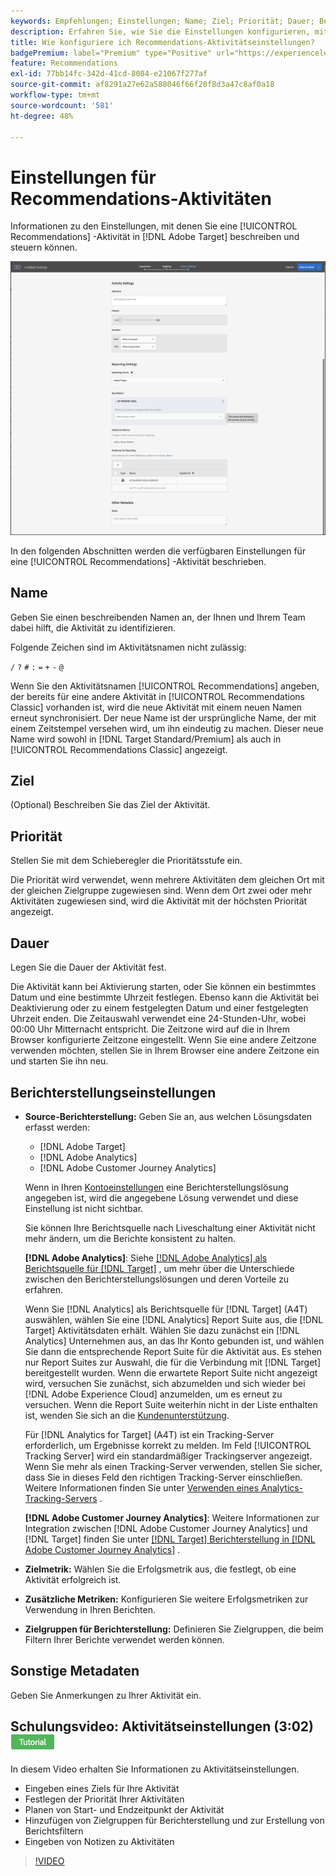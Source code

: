 ```yaml
---
keywords: Empfehlungen; Einstellungen; Name; Ziel; Priorität; Dauer; Berichterstellungseinstellungen; andere Metadaten
description: Erfahren Sie, wie Sie die Einstellungen konfigurieren, mit denen eine Recommendations-Aktivität in Adobe Target beschrieben und gesteuert wird.
title: Wie konfiguriere ich Recommendations-Aktivitätseinstellungen?
badgePremium: label="Premium" type="Positive" url="https://experienceleague.adobe.com/docs/target/using/introduction/intro.html?lang=en#premium newtab=true" tooltip="Erfahren Sie, was in Target Premium enthalten ist."
feature: Recommendations
exl-id: 77bb14fc-342d-41cd-8084-e21067f277af
source-git-commit: af8291a27e62a588046f66f20f8d3a47c8af0a18
workflow-type: tm+mt
source-wordcount: '581'
ht-degree: 48%

---
```


# Einstellungen für Recommendations-Aktivitäten

Informationen zu den Einstellungen, mit denen Sie eine [!UICONTROL Recommendations] -Aktivität in [!DNL Adobe Target] beschreiben und steuern können.

![Seite „Recommendations-Ziele und -Einstellungen“](/help/main/c-recommendations/t-create-recs-activity/assets/recs-settings.png)

In den folgenden Abschnitten werden die verfügbaren Einstellungen für eine [!UICONTROL Recommendations] -Aktivität beschrieben.

## Name

Geben Sie einen beschreibenden Namen an, der Ihnen und Ihrem Team dabei hilft, die Aktivität zu identifizieren.

Folgende Zeichen sind im Aktivitätsnamen nicht zulässig:

`/`
`?`
`#`
`:`
`=`
`+`
`-`
`@`

Wenn Sie den Aktivitätsnamen [!UICONTROL Recommendations] angeben, der bereits für eine andere Aktivität in [!UICONTROL Recommendations Classic] vorhanden ist, wird die neue Aktivität mit einem neuen Namen erneut synchronisiert. Der neue Name ist der ursprüngliche Name, der mit einem Zeitstempel versehen wird, um ihn eindeutig zu machen. Dieser neue Name wird sowohl in [!DNL Target Standard/Premium] als auch in [!UICONTROL Recommendations Classic] angezeigt.

## Ziel

(Optional) Beschreiben Sie das Ziel der Aktivität.

## Priorität

Stellen Sie mit dem Schieberegler die Prioritätsstufe ein.

Die Priorität wird verwendet, wenn mehrere Aktivitäten dem gleichen Ort mit der gleichen Zielgruppe zugewiesen sind. Wenn dem Ort zwei oder mehr Aktivitäten zugewiesen sind, wird die Aktivität mit der höchsten Priorität angezeigt.

## Dauer

Legen Sie die Dauer der Aktivität fest.

Die Aktivität kann bei Aktivierung starten, oder Sie können ein bestimmtes Datum und eine bestimmte Uhrzeit festlegen. Ebenso kann die Aktivität bei Deaktivierung oder zu einem festgelegten Datum und einer festgelegten Uhrzeit enden. Die Zeitauswahl verwendet eine 24-Stunden-Uhr, wobei 00:00 Uhr Mitternacht entspricht. Die Zeitzone wird auf die in Ihrem Browser konfigurierte Zeitzone eingestellt. Wenn Sie eine andere Zeitzone verwenden möchten, stellen Sie in Ihrem Browser eine andere Zeitzone ein und starten Sie ihn neu.

## Berichterstellungseinstellungen 

* **Source-Berichterstellung:** Geben Sie an, aus welchen Lösungsdaten erfasst werden:

   * [!DNL Adobe Target]
   * [!DNL Adobe Analytics]
   * [!DNL Adobe Customer Journey Analytics]

  Wenn in Ihren [Kontoeinstellungen](/help/main/administrating-target/reporting.md) eine Berichterstellungslösung angegeben ist, wird die angegebene Lösung verwendet und diese Einstellung ist nicht sichtbar.

  Sie können Ihre Berichtsquelle nach Liveschaltung einer Aktivität nicht mehr ändern, um die Berichte konsistent zu halten.

  **[!DNL Adobe Analytics]**: Siehe [[!DNL Adobe Analytics]  als Berichtsquelle für  [!DNL Target]](/help/main/c-integrating-target-with-mac/a4t/a4t.md) , um mehr über die Unterschiede zwischen den Berichterstellungslösungen und deren Vorteile zu erfahren.

  Wenn Sie [!DNL Analytics] als Berichtsquelle für [!DNL Target] (A4T) auswählen, wählen Sie eine [!DNL Analytics] Report Suite aus, die [!DNL Target] Aktivitätsdaten erhält. Wählen Sie dazu zunächst ein [!DNL Analytics] Unternehmen aus, an das Ihr Konto gebunden ist, und wählen Sie dann die entsprechende Report Suite für die Aktivität aus. Es stehen nur Report Suites zur Auswahl, die für die Verbindung mit [!DNL Target] bereitgestellt wurden. Wenn die erwartete Report Suite nicht angezeigt wird, versuchen Sie zunächst, sich abzumelden und sich wieder bei [!DNL Adobe Experience Cloud] anzumelden, um es erneut zu versuchen. Wenn die Report Suite weiterhin nicht in der Liste enthalten ist, wenden Sie sich an die [Kundenunterstützung](/help/main/cmp-resources-and-contact-information.md#reference_ACA3391A00EF467B87930A450050077C).

  Für [!DNL Analytics for Target] (A4T) ist ein Tracking-Server erforderlich, um Ergebnisse korrekt zu melden. Im Feld [!UICONTROL Tracking Server] wird ein standardmäßiger Trackingserver angezeigt. Wenn Sie mehr als einen Tracking-Server verwenden, stellen Sie sicher, dass Sie in dieses Feld den richtigen Tracking-Server einschließen. Weitere Informationen finden Sie unter [Verwenden eines Analytics-Tracking-Servers](/help/main/c-integrating-target-with-mac/a4t/analytics-tracking-server.md#task_72077BA7E93C4A65A715A18F32228823) .

  **[!DNL Adobe Customer Journey Analytics]**: Weitere Informationen zur Integration zwischen [!DNL Adobe Customer Journey Analytics] und [!DNL Target] finden Sie unter [[!DNL Target] Berichterstellung in  [!DNL Adobe Customer Journey Analytics]](/help/main/c-integrating-target-with-mac/cja/target-reporting-in-cja.md) .

* **Zielmetrik:** Wählen Sie die Erfolgsmetrik aus, die festlegt, ob eine Aktivität erfolgreich ist.
* **Zusätzliche Metriken:** Konfigurieren Sie weitere Erfolgsmetriken zur Verwendung in Ihren Berichten.
* **Zielgruppen für Berichterstellung:** Definieren Sie Zielgruppen, die beim Filtern Ihrer Berichte verwendet werden können.

## Sonstige Metadaten

Geben Sie Anmerkungen zu Ihrer Aktivität ein.

## Schulungsvideo: Aktivitätseinstellungen (3:02) ![Tutorial-Badge](/help/main/assets/tutorial.png)

In diesem Video erhalten Sie Informationen zu Aktivitätseinstellungen.

* Eingeben eines Ziels für Ihre Aktivität
* Festlegen der Priorität Ihrer Aktivitäten
* Planen von Start- und Endzeitpunkt der Aktivität
* Hinzufügen von Zielgruppen für Berichterstellung und zur Erstellung von Berichtsfiltern
* Eingeben von Notizen zu Aktivitäten

>[!VIDEO](https://video.tv.adobe.com/v/17381)
